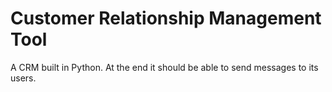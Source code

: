 # Customer Relationship Management Tool
 A CRM built in Python. At the end it should be able to send messages to its users.
